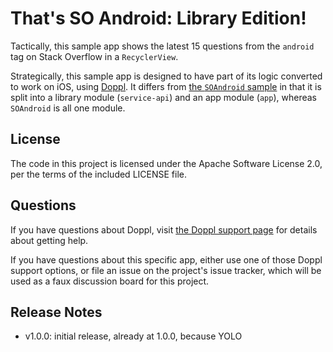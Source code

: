 # That's SO Android: Library Edition!

Tactically, this sample app shows the latest 15 questions from
the `android` tag on Stack Overflow in a `RecyclerView`.

Strategically, this sample app is designed to have part of its
logic converted to work on iOS, using [Doppl](http://doppl.co).
It differs from [the `SOAndroid` sample](https://github.com/doppllib/SOLibrary)
in that it is split into a library module (`service-api`) and an
app module (`app`), whereas `SOAndroid` is all one module.

## License
The code in this project is licensed under the Apache
Software License 2.0, per the terms of the included LICENSE
file.

## Questions
If you have questions about Doppl, visit
[the Doppl support page](http://doppl.co/docs/Support) for
details about getting help.

If you have questions about this specific app, either use
one of those Doppl support options, or file an issue
on the project's issue tracker, which will be used as a faux
discussion board for this project.

## Release Notes
- v1.0.0: initial release, already at 1.0.0, because YOLO
